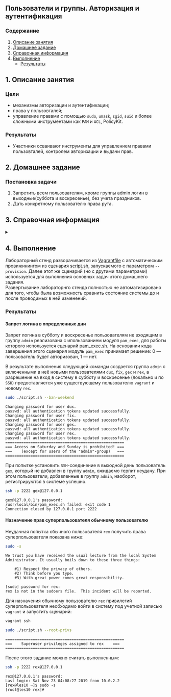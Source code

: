 ## Пользователи и группы. Авторизация и аутентификация
### Содержание
1. [Описание занятия](#description)  
2. [Домашнее задание](#homework)  
3. [Справочная информация](#info)  
4. [Выполнение](#exec)  
    - [Результаты](#result)   

## 1. Описание занятия <a name="description"></a>
### Цели
- механизмы авторизации и аутентификации;  
- права у пользовталей;  
- управление правами с помощью `sudo`, `umask`, `sgid`, `suid` и более сложными инструментами как `PAM` и `ACL`, PolicyKit.  

### Результаты  
- Участники осваивают инструменты для управлением правами пользовталей, контролем авторизации и выдачи прав.  

## 2. Домашнее задание  <a name="homework"></a>
### Постановка задачи
1. Запретить всем пользователям, кроме группы admin логин в выходные(суббота и воскресенье), без учета праздников.  
2. Дать конкретному пользователю права рута.  

## 3. Справочная информация <a name="info"></a>  

<details>
    <summary></summary>

- `Аутентификация` — процесс подтверждения пользователем своей “подлинности”. Ввод логина и пароля.  
- `Авторизация` — процесс наделения пользователя правами (предоставления доступа к каким-либо объектам).  
- `Аккаунтинг` — запись информации о произошедших событиях.  

`UID` — организационное разделение, при котором существуют две группы пользователей: одна группа — для демонов, другая — для &laquo;живых&raquo; пользователей; определяется в `/etc/login.defs` и используется в системных утилитах работы с пользователями и группами.  

### PAM (Pluggable Authentication Modules)

`PAM` — библиотека, реализующая возможность `AAA` с помощью стандартизированных динамически подгружаемых модулей; конфигурируется в `/etc/pam.d`.  

Аутентификация:  
- `pam_unix` — аутентификация в `/etc/passwd`;  
- `pam_userdb` — аутентификация против (against) BDB-файла;  
- `pam_rootok` — разрешение root’у всего.  
Авторизация:  
- `pam_wheel` — авторизация для сервиса с использованием группы `wheel`.   


| Флаг     | Владелец | Группа | Остальные |
|:---------|:---------|:-------|:----------|
| `-`      | `rwx`    | `rwx`  |  `rwx`    |

| oct | bin | mask |
|:----|:----|:-----|
| 0   | 000 | ---  |
| 1   | 001 | --x  |
| 2   | 010 | -w-  |
| 3   | 011 | -wx  |
| 4   | 100 | r--  |
| 5   | 101 | r-x  |
| 6   | 110 | rw-  |
| 7   | 111 | rwx  |

`SUID`, `SGID`  
- Восьмеричные значения для `SUID` и `SGID`: 4000 и 2000.  
- Символьные: `u+s` и `g+s`.  
Для исполняемого файла:  
- Файл будет исполняться с `UID`/`GID` владельца файла.  
Для директории:  
- все созданные в ней файлы будут наследовать `UID`/`GID` директории.  
`Sticky bit`  
- Восьмеричные значения для `sticky bit` - 1000.  
- Символьные: `+t`.  
Для директории:  
- Каталог с установленным `sticky`-битом означает, что удалить файл из этого каталога может только владелец файла или суперпользователь.

</details>

## 4. Выполнение <a name="exec"></a>  
Лабораторный стенд разворачивается из [Vagrantfile](https://github.com/che-a/OTUS_LinuxAdministrator/blob/master/tasks/10/Vagrantfile) с автоматическим провижинингом из сценария [script.sh](https://github.com/che-a/OTUS_LinuxAdministrator/blob/master/tasks/10/script.sh), запускаемого с параметром `--provision`. Далее этот же сценарий (но с другими параметрами) используется для выполнения основных задач этого домашнего задания.  
Развертывание лабораторнго стенда полностью не автоматизировано для того, чтобы была возможность сравнить состояние системы до и после проводимых в ней изменений.

### Результаты <a name="result"></a>  
#### Запрет логина в определенные дни
Запрет логина в субботу и воскресенье пользователям не входящим в группу `admin` реализована с ипользованием модуля `pam_exec`, для работы которого используется сценарий [pam_exec.sh](https://github.com/che-a/OTUS_LinuxAdministrator/blob/master/tasks/10/pam_exec.sh). На основании кода завершения этого сценария модуль `pam_exec` принимает решение: 0 — пользователь будет авторизован, 1 — нет.


В результате выполнения следующей команды создается группа `admin` с включенными в неё новыми пользователями `dux`, `fix`, `gex` и `rex`, а разрешение на вход в систему в субботу и воскресенье (локально и по `SSH`) предоставляется уже существующему пользователю `vagrant` и новому `rex`.
```bash
sudo ./script.sh --ban-weekend
```
```console
Changing password for user dux.
passwd: all authentication tokens updated successfully.
Changing password for user fix.
passwd: all authentication tokens updated successfully.
Changing password for user gex.
passwd: all authentication tokens updated successfully.
Changing password for user rex.
passwd: all authentication tokens updated successfully.
====================================================
=== Access on Saturday and Sunday is prohibited! ===
===    (except for users of the "admin"-group)   ===
====================================================
```
При попытке установить `SSH`-соединение в выходной день пользователь `gex`, который не добавлен в группу `admin`, ожидаемо терпит неудачу. При этом пользователи, добавленные в группу `admin`, наоборот, регистрируются в системе успешно.
```bash
ssh -p 2222 gex@127.0.0.1
```
```console
gex@127.0.0.1's password: 
/usr/local/bin/pam_exec.sh failed: exit code 1
Connection closed by 127.0.0.1 port 2222
```

#### Назначение прав суперпользователя обычному пользователю
Неудачная попытка обычного пользователя `rex` получить права суперпользователя показана ниже:
```bash
sudo -s
```
```console
We trust you have received the usual lecture from the local System
Administrator. It usually boils down to these three things:

    #1) Respect the privacy of others.
    #2) Think before you type.
    #3) With great power comes great responsibility.

[sudo] password for rex: 
rex is not in the sudoers file.  This incident will be reported.
```

Для назначения обычному пользователю `rex` привилегий суперпользователя необходимо войти в систему под учетной записью `vagrant` и запустить сценарий:
```bash
vagrant ssh
```
```bash
sudo ./script.sh --root-privs
```
```console
====================================================
===    Superuser privileges assigned to rex    ===
====================================================
```
После этого задание можно считать выполненным:
```bash
ssh -p 2222 rex@127.0.0.1
```
```console
rex@127.0.0.1's password: 
Last login: Sat Nov 23 04:08:27 2019 from 10.0.2.2
[rex@les10 ~]$ sudo -s
[root@les10 rex]#                                                           
```
